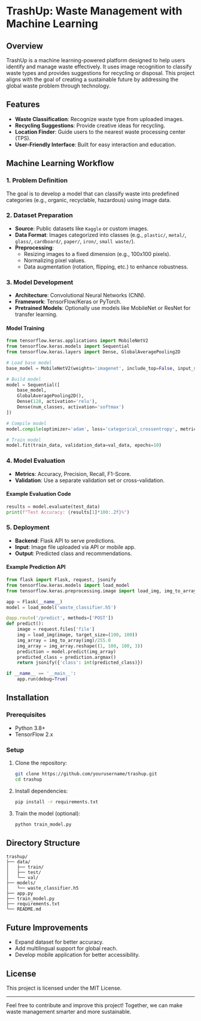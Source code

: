 # TrashUp: Waste Management with Machine Learning

## Overview
TrashUp is a machine learning-powered platform designed to help users identify and manage waste effectively. It uses image recognition to classify waste types and provides suggestions for recycling or disposal. This project aligns with the goal of creating a sustainable future by addressing the global waste problem through technology.

## Features
- **Waste Classification**: Recognize waste type from uploaded images.
- **Recycling Suggestions**: Provide creative ideas for recycling.
- **Location Finder**: Guide users to the nearest waste processing center (TPS).
- **User-Friendly Interface**: Built for easy interaction and education.

## Machine Learning Workflow
### 1. Problem Definition
The goal is to develop a model that can classify waste into predefined categories (e.g., organic, recyclable, hazardous) using image data.

### 2. Dataset Preparation
- **Source**: Public datasets like `Kaggle` or custom images.
- **Data Format**: Images categorized into classes (e.g., `plastic/`, `metal/`, `glass/`, `cardboard/`, `paper/`, `iron/`, `small waste/`).
- **Preprocessing**:
  - Resizing images to a fixed dimension (e.g., 100x100 pixels).
  - Normalizing pixel values.
  - Data augmentation (rotation, flipping, etc.) to enhance robustness.

### 3. Model Development
- **Architecture**: Convolutional Neural Networks (CNN).
- **Framework**: TensorFlow/Keras or PyTorch.
- **Pretrained Models**: Optionally use models like MobileNet or ResNet for transfer learning.

#### Model Training
```python
from tensorflow.keras.applications import MobileNetV2
from tensorflow.keras.models import Sequential
from tensorflow.keras.layers import Dense, GlobalAveragePooling2D

# Load base model
base_model = MobileNetV2(weights='imagenet', include_top=False, input_shape=(100, 100, 3))

# Build model
model = Sequential([
    base_model,
    GlobalAveragePooling2D(),
    Dense(128, activation='relu'),
    Dense(num_classes, activation='softmax')
])

# Compile model
model.compile(optimizer='adam', loss='categorical_crossentropy', metrics=['accuracy'])

# Train model
model.fit(train_data, validation_data=val_data, epochs=10)
```

### 4. Model Evaluation
- **Metrics**: Accuracy, Precision, Recall, F1-Score.
- **Validation**: Use a separate validation set or cross-validation.

#### Example Evaluation Code
```python
results = model.evaluate(test_data)
print(f"Test Accuracy: {results[1]*100:.2f}%")
```

### 5. Deployment
- **Backend**: Flask API to serve predictions.
- **Input**: Image file uploaded via API or mobile app.
- **Output**: Predicted class and recommendations.

#### Example Prediction API
```python
from flask import Flask, request, jsonify
from tensorflow.keras.models import load_model
from tensorflow.keras.preprocessing.image import load_img, img_to_array

app = Flask(__name__)
model = load_model('waste_classifier.h5')

@app.route('/predict', methods=['POST'])
def predict():
    image = request.files['file']
    img = load_img(image, target_size=(100, 100))
    img_array = img_to_array(img)/255.0
    img_array = img_array.reshape((1, 100, 100, 3))
    prediction = model.predict(img_array)
    predicted_class = prediction.argmax()
    return jsonify({'class': int(predicted_class)})

if __name__ == '__main__':
    app.run(debug=True)
```

## Installation
### Prerequisites
- Python 3.8+
- TensorFlow 2.x

### Setup
1. Clone the repository:
   ```bash
   git clone https://github.com/yourusername/trashup.git
   cd trashup
   ```
2. Install dependencies:
   ```bash
   pip install -r requirements.txt
   ```
3. Train the model (optional):
   ```bash
   python train_model.py
   ```

## Directory Structure
```
trashup/
├── data/
│   ├── train/
│   ├── test/
│   └── val/
├── models/
│   └── waste_classifier.h5
├── app.py
├── train_model.py
├── requirements.txt
└── README.md
```

## Future Improvements
- Expand dataset for better accuracy.
- Add multilingual support for global reach.
- Develop mobile application for better accessibility.

## License
This project is licensed under the MIT License.

---

Feel free to contribute and improve this project! Together, we can make waste management smarter and more sustainable.
